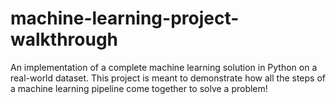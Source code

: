 # machine-learning-project-walkthrough 

An implementation of a complete machine learning solution in Python on a real-world dataset. This project is meant to demonstrate how all the steps of a machine learning pipeline come together to solve a problem! 

